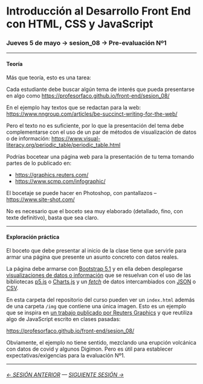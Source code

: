 # Introducción al Desarrollo Front End con HTML, CSS y JavaScript

### Jueves 5 de mayo → sesion_08 → Pre-evaluación Nº1

- - - - - - - - 

#### Teoría

Más que teoría, esto es una tarea: 

Cada estudiante debe buscar algún tema de interés que pueda presentarse en algo como https://profesorfaco.github.io/front-end/sesion_08/

En el ejemplo hay textos que se redactan para la web: https://www.nngroup.com/articles/be-succinct-writing-for-the-web/

Pero el texto no es suficiente, por lo que la presentación del tema debe complementarse con el uso de un par de métodos de visualización de datos o de información: https://www.visual-literacy.org/periodic_table/periodic_table.html

Podrías bocetear una página web para la presentación de tu tema tomando partes de lo publicado en:

- https://graphics.reuters.com/
- https://www.scmp.com/infographic/

El bocetaje se puede hacer en Photoshop, con pantallazos – https://www.site-shot.com/

No es necesario que el boceto sea muy elaborado (detallado, fino, con texte definitivo), basta que sea claro.

- - - - - - - - 

#### Exploración práctica

El boceto que debe presentar al inicio de la clase tiene que servirle para armar una página que presente un asunto concreto con datos reales. 

La página debe armarse con [Bootstrap 5.1](https://getbootstrap.com/docs/5.1/getting-started/introduction/) y en ella deben desplegarse [visualizaciones de datos o información](https://www.visual-literacy.org/periodic_table/periodic_table.html) que se resuelvan con el uso de las bibliotecas [p5.js](https://p5js.org/es/) o [Charts.js](https://www.chartjs.org/) y un [*fetch*](https://developer.mozilla.org/es/docs/Web/API/Fetch_API/Using_Fetch) de datos intercambiados con [JSON](https://www.json.org/json-es.html) o [CSV](https://es.wikipedia.org/wiki/Valores_separados_por_comas).

En esta carpeta del repositorio del curso pueden ver un `index.html` además de una carpeta `/img` que contiene una única imagen. Esto es un ejemplo que se inspira en [un trabajo publicado por Reuters Graphics](https://graphics.reuters.com/TONGA-VOLCANO/LIGHTNING/zgpomjdbypd/) y que reutiliza algo de JavaScript escrito en clases pasadas: 

https://profesorfaco.github.io/front-end/sesion_08/

Obviamente, el ejemplo no tiene sentido, mezclando una erupción volcánica con datos de covid y algunos Digimon. Pero es útil para establecer expectativas/exigencias para la evaluación Nº1.

- - - - - - - - - - - - -

###### [← SESIÓN ANTERIOR](https://github.com/profesorfaco/front-end/tree/main/sesion_07) — [SIGUIENTE SESIÓN →](https://github.com/profesorfaco/front-end/tree/main/sesion_09)
